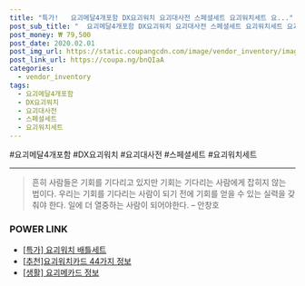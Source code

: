 ```yaml
--- 
title: "특가!   요괴메달4개포함 DX요괴워치 요괴대사전 스페셜세트 요괴워치세트 요..." 
post_sub_title: "  요괴메달4개포함 DX요괴워치 요괴대사전 스페셜세트 요괴워치세트 요괴음성놀이 한정판메달포함" 
post_money: ₩ 79,500 
post_date: 2020.02.01 
post_img_url: https://static.coupangcdn.com/image/vendor_inventory/images/2016/08/03/17/4/984ff646-4dc8-4c83-8222-86a07ba536b5.jpg 
post_link_url: https://coupa.ng/bnQIaA 
categories: 
  - vendor_inventory 
tags: 
  - 요괴메달4개포함 
  - DX요괴워치 
  - 요괴대사전 
  - 스페셜세트 
  - 요괴워치세트 
--- 
```

  #요괴메달4개포함 #DX요괴워치 #요괴대사전 #스페셜세트 #요괴워치세트 
<hr> 

> 흔히 사람들은 기회를 기다리고 있지만 기회는 기다리는 사람에게 잡히지 않는 법이다. 우리는 기회를 기다리는 사람이 되기 전에 기회를 얻을 수 있는 실력을 갖춰야 한다. 일에 더 열중하는 사람이 되어야한다. – 안창호 


### POWER LINK

* <a href="https://blog.naver.com/sakai111/221792551091" target="_blank">[특가] 요괴워치 배틀세트</a>
* <a href="https://blog.naver.com/fasyy4321/221792464638" target="_blank">[추천]요괴워치카드 44가지 정보</a>
* <a href="https://blog.naver.com/sakai111/221760501683" target="_blank"> [생활] 요괴메카드 정보 </a>
